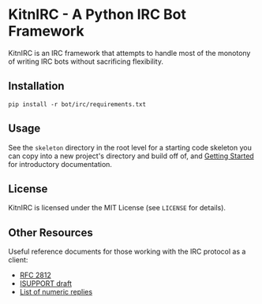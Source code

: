 KitnIRC - A Python IRC Bot Framework
====================================

KitnIRC is an IRC framework that attempts to handle most of the
monotony of writing IRC bots without sacrificing flexibility.

Installation
------------
    pip install -r bot/irc/requirements.txt

Usage
-----

See the `skeleton` directory in the root level for a starting code skeleton
you can copy into a new project's directory and build off of, and
[Getting Started](https://github.com/ayust/kitnirc/wiki/Getting-Started)
for introductory documentation.

License
-------

KitnIRC is licensed under the MIT License (see `LICENSE` for details).

Other Resources
---------------

Useful reference documents for those working with the IRC protocol as a client:

 * [RFC 2812](http://tools.ietf.org/html/rfc2812)
 * [ISUPPORT draft](http://tools.ietf.org/html/draft-brocklesby-irc-isupport-03)
 * [List of numeric replies](https://www.alien.net.au/irc/irc2numerics.html)
